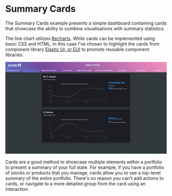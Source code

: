 # Summary Cards

The Summary Cards example presents a simple dashboard containing cards that showcase the ability to combine visualisations with summary statistics. 

The line chart utilizes [Recharts](https://recharts.org/). While cards can be implemented using basic CSS and HTML, in this case I've chosen to highlight the cards from component library [Elastic UI, or EUI](https://elastic.github.io/eui/#/display/card) to promote reusable component libraries.

![Customer Statistics Summary Cards](./EUISummaryCards-screenshot.jpg)

Cards are a good method to showcase multiple elements within a portfolio to present a summary of your full state. For example, if you have a portfolio of stocks or products that you manage, cards allow you to see a top-level summary of the entire portfolio. There's no reason you can't add actions to cards, or navigate to a more detailed group from the card using an interaction. 